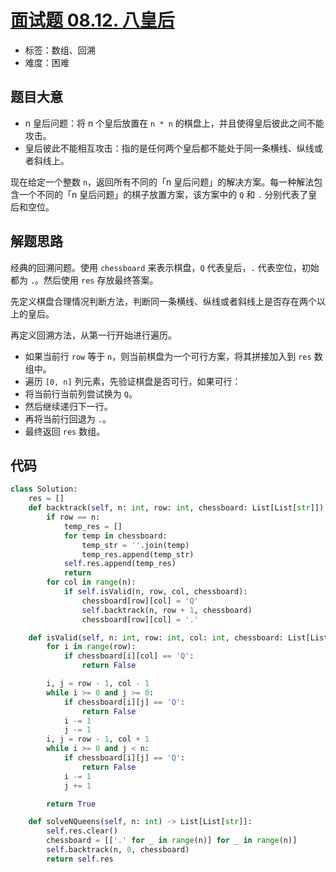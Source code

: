 # [面试题 08.12. 八皇后](https://leetcode.cn/problems/eight-queens-lcci/)

- 标签：数组、回溯
- 难度：困难

## 题目大意

- n 皇后问题：将 n 个皇后放置在 `n * n` 的棋盘上，并且使得皇后彼此之间不能攻击。
- 皇后彼此不能相互攻击：指的是任何两个皇后都不能处于同一条横线、纵线或者斜线上。

现在给定一个整数 `n`，返回所有不同的「n 皇后问题」的解决方案。每一种解法包含一个不同的「n 皇后问题」的棋子放置方案，该方案中的 `Q` 和 `.` 分别代表了皇后和空位。

## 解题思路

经典的回溯问题。使用 `chessboard` 来表示棋盘，`Q` 代表皇后，`.` 代表空位，初始都为 `.`。然后使用 `res` 存放最终答案。

先定义棋盘合理情况判断方法，判断同一条横线、纵线或者斜线上是否存在两个以上的皇后。

再定义回溯方法，从第一行开始进行遍历。

- 如果当前行 `row` 等于 `n`，则当前棋盘为一个可行方案，将其拼接加入到 `res` 数组中。
-  遍历 `[0, n]` 列元素，先验证棋盘是否可行，如果可行：
  - 将当前行当前列尝试换为 `Q`。
  - 然后继续递归下一行。
  - 再将当前行回退为 `.`。
- 最终返回 `res` 数组。

## 代码

```python
class Solution:
    res = []
    def backtrack(self, n: int, row: int, chessboard: List[List[str]]):
        if row == n:
            temp_res = []
            for temp in chessboard:
                temp_str = ''.join(temp)
                temp_res.append(temp_str)
            self.res.append(temp_res)
            return
        for col in range(n):
            if self.isValid(n, row, col, chessboard):
                chessboard[row][col] = 'Q'
                self.backtrack(n, row + 1, chessboard)
                chessboard[row][col] = '.'

    def isValid(self, n: int, row: int, col: int, chessboard: List[List[str]]):
        for i in range(row):
            if chessboard[i][col] == 'Q':
                return False

        i, j = row - 1, col - 1
        while i >= 0 and j >= 0:
            if chessboard[i][j] == 'Q':
                return False
            i -= 1
            j -= 1
        i, j = row - 1, col + 1
        while i >= 0 and j < n:
            if chessboard[i][j] == 'Q':
                return False
            i -= 1
            j += 1

        return True

    def solveNQueens(self, n: int) -> List[List[str]]:
        self.res.clear()
        chessboard = [['.' for _ in range(n)] for _ in range(n)]
        self.backtrack(n, 0, chessboard)
        return self.res
```

